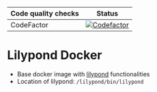 | Code quality checks  | Status |
| ------------- |:-------------:|
| CodeFactor      |  [![Codefactor](https://www.codefactor.io/repository/github/chilledgeek/lilypond-docker/badge?style=plastic)](https://www.codefactor.io/repository/github/chilledgeek/lilypond-docker) |

# Lilypond Docker
- Base docker image with [lilypond](http://lilypond.org/) functionalities
- Location of lilypond: ```/lilypond/bin/lilypond```

